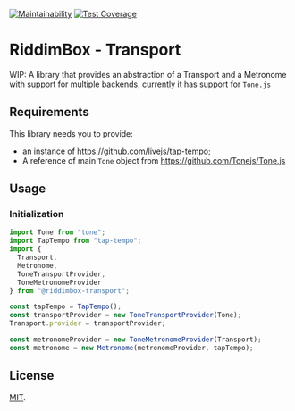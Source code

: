[![Maintainability](https://api.codeclimate.com/v1/badges/160ab9c7c5cf043611d2/maintainability)](https://codeclimate.com/github/sgarza/riddimbox-transport/maintainability)
[![Test Coverage](https://api.codeclimate.com/v1/badges/160ab9c7c5cf043611d2/test_coverage)](https://codeclimate.com/github/sgarza/riddimbox-transport/test_coverage)

# RiddimBox - Transport

WIP: A library that provides an abstraction of a Transport and a Metronome with support for multiple backends, currently it has support for `Tone.js`

## Requirements

This library needs you to provide:

- an instance of https://github.com/livejs/tap-tempo;
- A reference of main `Tone` object from https://github.com/Tonejs/Tone.js

## Usage

### Initialization

```javascript
import Tone from "tone";
import TapTempo from "tap-tempo";
import {
  Transport,
  Metronome,
  ToneTransportProvider,
  ToneMetronomeProvider
} from "@riddimbox-transport";

const tapTempo = TapTempo();
const transportProvider = new ToneTransportProvider(Tone);
Transport.provider = transportProvider;

const metronomeProvider = new ToneMetronomeProvider(Transport);
const metronome = new Metronome(metronomeProvider, tapTempo);
```

## License

[MIT](LICENSE).
